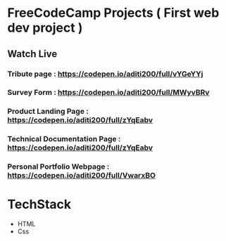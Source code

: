 # FreeCodeCamp Projects ( First web dev project )
## Watch Live 
### Tribute page : https://codepen.io/aditi200/full/vYGeYYj
### Survey Form : https://codepen.io/aditi200/full/MWyvBRv
### Product Landing Page : https://codepen.io/aditi200/full/zYqEabv
### Technical Documentation Page : https://codepen.io/aditi200/full/zYqEabv
### Personal Portfolio Webpage : https://codepen.io/aditi200/full/VwarxBO

# TechStack
- HTML
- Css
